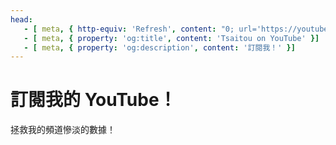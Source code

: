 ```yaml
---
head:
   - [ meta, { http-equiv: 'Refresh', content: "0; url='https://youtube.com/@tsaitou?sub_confirmation=1'" }]
   - [ meta, { property: 'og:title', content: 'Tsaitou on YouTube' }]
   - [ meta, { property: 'og:description', content: '訂閱我！' }]
---
```

# 訂閱我的 YouTube！
拯救我的頻道慘淡的數據！

<!-- [若沒有自動重新導向...](https://youtube.com/@tsaitou?sub_confirmation=1) -->